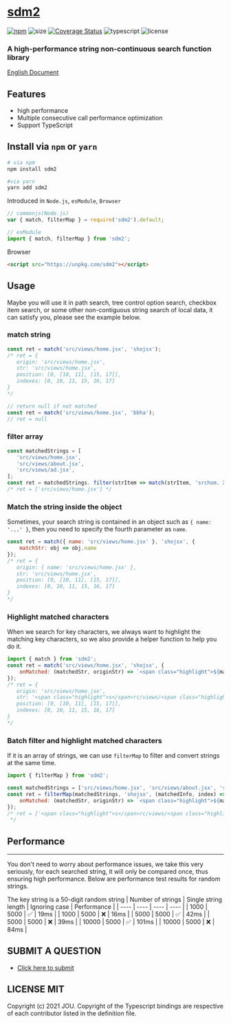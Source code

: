 # [sdm2](https://github.com/JOU-amjs/msd)

[![npm](https://img.shields.io/npm/v/sdm2)](https://www.npmjs.com/package/sdm2)
![size](https://img.shields.io/bundlephobia/min/sdm2)
[![Coverage Status](https://coveralls.io/repos/github/JOU-amjs/sdm2/badge.svg)](https://coveralls.io/github/JOU-amjs/sdm2)
![typescript](https://badgen.net/badge/icon/typescript?icon=typescript&label)
![license](https://img.shields.io/badge/license-MIT-blue.svg)

### A high-performance string non-continuous search function library

[English Document](./README.md)

## **Features**

- high performance
- Multiple consecutive call performance optimization
- Support TypeScript

## Install via `npm` or `yarn`

```bash
# via npm
npm install sdm2

#via yarn
yarn add sdm2
```

Introduced in `Node.js`, `esModule`, `Browser`

```javascript
// commonjs(Node.js)
var { match, filterMap } = require('sdm2').default;

// esModule
import { match, filterMap } from 'sdm2';
```

Browser

```html
<script src="https://unpkg.com/sdm2"></script>
```

## **Usage**

Maybe you will use it in path search, tree control option search, checkbox item search, or some other non-contiguous string search of local data, it can satisfy you, please see the example below.

### match string

```javascript
const ret = match('src/views/home.jsx', 'shojsx');
/* ret = {
   origin: 'src/views/home.jsx',
   str: 'src/views/home.jsx',
   position: [0, [10, 11], [15, 17]],
   indexes: [0, 10, 11, 15, 16, 17]
}
*/

// return null if not matched
const ret = match('src/views/home.jsx', 'bbha');
// ret = null
```

### filter array

```javascript
const matchedStrings = [
   'src/views/home.jsx',
   'src/views/about.jsx',
   'src/views/ad.jsx',
];
const ret = matchedStrings. filter(strItem => match(strItem, 'srchom. X', { ignoreCase: true });
/* ret = ['src/views/home.jsx'] */
```

### Match the string inside the object

Sometimes, your search string is contained in an object such as `{ name: '...' }`, then you need to specify the fourth parameter as `name`.

```javascript
const ret = match({ name: 'src/views/home.jsx' }, 'shojsx', {
	matchStr: obj => obj.name
});
/* ret = {
   origin: { name: 'src/views/home.jsx' },
   str: 'src/views/home.jsx',
   position: [0, [10, 11], [15, 17]],
   indexes: [0, 10, 11, 15, 16, 17]
}
*/
```

### Highlight matched characters

When we search for key characters, we always want to highlight the matching key characters, so we also provide a helper function to help you do it.

```javascript
import { match } from 'sdm2';
const ret = match('src/views/home.jsx', 'shojsx', {
	onMatched: (matchedStr, originStr) => `<span class="highlight">${matchedStr}</span>`
});
/* ret = {
   origin: 'src/views/home.jsx',
   str: '<span class="highlight">s</span>rc/views/<span class="highlight">ho</span>me.<span class="highlight">jsx</span>',
   position: [0, [10, 11], [15, 17]],
   indexes: [0, 10, 11, 15, 16, 17]
}
*/
```

### Batch filter and highlight matched characters

If it is an array of strings, we can use `filterMap` to filter and convert strings at the same time.

```javascript
import { filterMap } from 'sdm2';

const matchedStrings = ['src/views/home.jsx', 'src/views/about.jsx', 'src/views/ad.jsx'];
const ret = filterMap(matchedStrings, 'shojsx', (matchedInfo, index) => matchedInfo.str, {
	onMatched: (matchedStr, originStr) => `<span class="highlight">${matchedStr}</span>`
});
/* ret = ['<span class="highlight">s</span>rc/views/<span class="highlight">ho</span>me.<span class="highlight">jsx</span >']
 */
```

## **Performance**

---

You don't need to worry about performance issues, we take this very seriously, for each searched string, it will only be compared once, thus ensuring high performance. Below are performance test results for random strings.

The key string is a 50-digit random string
| Number of strings | Single string length | Ignoring case | Performance |
| ---- | ---- | ---- | ---- |
| 1000 | 5000 | ✅ | 19ms |
| 1000 | 5000 | ❌ | 16ms |
| 5000 | 5000 | ✅ | 42ms |
| 5000 | 5000 | ❌ | 39ms |
| 10000 | 5000 | ✅ | 101ms |
| 10000 | 5000 | ❌ | 84ms |

## **SUBMIT A QUESTION**

- [Click here to submit](https://github.com/JOU-amjs/sdm2/issues)

## LICENSE MIT

Copyright (c) 2021 JOU. Copyright of the Typescript bindings are respective of each contributor listed in the definition file.
